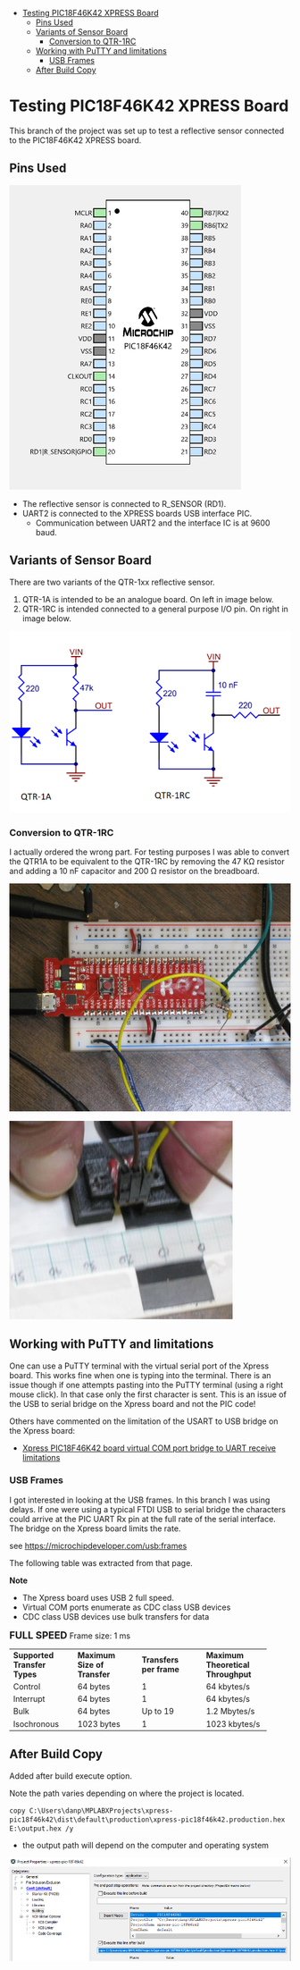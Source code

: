 -   [Testing PIC18F46K42 XPRESS
    Board](#testing-pic18f46k42-xpress-board)
    -   [Pins Used](#pins-used)
    -   [Variants of Sensor Board](#variants-of-sensor-board)
        -   [Conversion to QTR-1RC](#conversion-to-qtr-1rc)
    -   [Working with PuTTY and
        limitations](#working-with-putty-and-limitations)
        -   [USB Frames](#usb-frames)
    -   [After Build Copy](#after-build-copy)

<!---
use 
pandoc -s --toc -t html5 -c pandocbd.css README.pandoc.md -o index.html

pandoc -s --toc -t gfm README.pandoc.md -o README.md
-->

Testing PIC18F46K42 XPRESS Board
================================

This branch of the project was set up to test a reflective sensor
connected to the PIC18F46K42 XPRESS board.

Pins Used
---------

![](images/pins.png)

-   The reflective sensor is connected to R\_SENSOR (RD1).
-   UART2 is connected to the XPRESS boards USB interface PIC.
    -   Communication between UART2 and the interface IC is at 9600
        baud.

Variants of Sensor Board
------------------------

There are two variants of the QTR-1xx reflective sensor.

1.  QTR-1A is intended to be an analogue board. On left in image below.
2.  QTR-1RC is intended connected to a general purpose I/O pin. On right
    in image below.

![](images/compare-ccts.png)

### Conversion to QTR-1RC

I actually ordered the wrong part. For testing purposes I was able to
convert the QTR1A to be equivalent to the QTR-1RC by removing the 47 KΩ
resistor and adding a 10 nF capacitor and 200 Ω resistor on the
breadboard.

![](images/sensor_cct.jpg)

![](images/sensor_tape.jpg)

Working with PuTTY and limitations
----------------------------------

One can use a PuTTY terminal with the virtual serial port of the Xpress
board. This works fine when one is typing into the terminal. There is an
issue though if one attempts pasting into the PuTTY terminal (using a
right mouse click). In that case only the first character is sent. This
is an issue of the USB to serial bridge on the Xpress board and not the
PIC code!

Others have commented on the limitation of the USART to USB bridge on
the Xpress board:

-   [Xpress PIC18F46K42 board virtual COM port bridge to UART receive
    limitations](https://www.microchip.com/forums/m1097510.aspx)

### USB Frames

I got interested in looking at the USB frames. In this branch I was
using delays. If one were using a typical FTDI USB to serial bridge the
characters could arrive at the PIC UART Rx pin at the full rate of the
serial interface. The bridge on the Xpress board limits the rate.

see <https://microchipdeveloper.com/usb:frames>

The following table was extracted from that page.

**Note**

-   The Xpress board uses USB 2 full speed.
-   Virtual COM ports enumerate as CDC class USB devices
-   CDC class USB devices use bulk transfers for data

<span style="font-size:125%;">**FULL SPEED**</span> <span
style="white-space: pre-wrap;"></span>Frame size: 1 ms  

<table style="width:97%;">
<colgroup>
<col style="width: 24%" />
<col style="width: 24%" />
<col style="width: 24%" />
<col style="width: 24%" />
</colgroup>
<tbody>
<tr class="odd">
<td style="text-align: left;"><strong>Supported<br />
Transfer<br />
Types</strong></td>
<td style="text-align: left;"><strong>Maximum<br />
Size of<br />
Transfer</strong></td>
<td style="text-align: left;"><strong>Transfers<br />
per frame</strong></td>
<td style="text-align: left;"><strong>Maximum<br />
Theoretical<br />
Throughput</strong></td>
</tr>
<tr class="even">
<td style="text-align: left;">Control</td>
<td style="text-align: left;">64 bytes</td>
<td style="text-align: left;">1</td>
<td style="text-align: left;">64 kbytes/s</td>
</tr>
<tr class="odd">
<td style="text-align: left;">Interrupt</td>
<td style="text-align: left;">64 bytes</td>
<td style="text-align: left;">1</td>
<td style="text-align: left;">64 kbytes/s</td>
</tr>
<tr class="even">
<td style="text-align: left;">Bulk</td>
<td style="text-align: left;">64 bytes</td>
<td style="text-align: left;">Up to 19</td>
<td style="text-align: left;">1.2 Mbytes/s</td>
</tr>
<tr class="odd">
<td style="text-align: left;">Isochronous</td>
<td style="text-align: left;">1023 bytes</td>
<td style="text-align: left;">1</td>
<td style="text-align: left;">1023 kbytes/s</td>
</tr>
</tbody>
</table>

After Build Copy
----------------

Added after build execute option.

Note the path varies depending on where the project is located.

    copy C:\Users\danp\MPLABXProjects\xpress-pic18f46k42\dist\default\production\xpress-pic18f46k42.production.hex E:\output.hex /y

-   the output path will depend on the computer and operating system

![](images/after-build.png)
